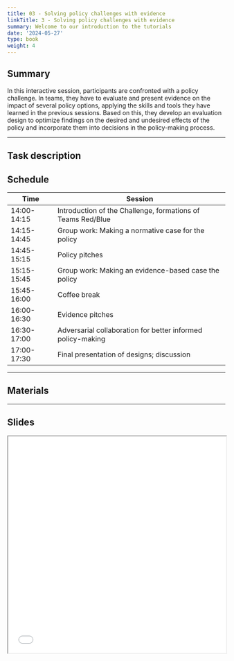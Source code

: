 ```yaml
---
title: 03 - Solving policy challenges with evidence
linkTitle: 3 - Solving policy challenges with evidence
summary: Welcome to our introduction to the tutorials
date: '2024-05-27'
type: book
weight: 4
---
```


## Summary

In this interactive session, participants are confronted with a policy challenge. In teams, they have to evaluate and present evidence on the impact of several policy options, applying the skills and tools they have learned in the previous sessions. Based on this, they develop an evaluation design to optimize findings on the desired and undesired effects of the policy and incorporate them into decisions in the policy-making process.

---

## Task description

## Schedule

| Time | Session |
|------|---------|
| 14:00-14:15     | Introduction of the Challenge, formations of Teams Red/Blue      |
| 14:15-14:45     | Group work: Making a normative case for the policy        |
| 14:45-15:15     | Policy pitches        |
| 15:15-15:45    | Group work: Making an evidence-based case the policy       |
| 15:45-16:00     | Coffee break       |
| 16:00-16:30     | Evidence pitches       |
| 16:30-17:00     | Adversarial collaboration for better informed policy-making      |
| 17:00-17:30     | Final presentation of designs; discussion      |

---


## Materials


---

## Slides

<iframe src="../xx.pdf#view=fit" width="100%" height="500px">
    </iframe>

<!--
## Courses in this program

{{< list_children >}}

{{< figure src="featured.jpg" >}}

{{< callout note >}}
The parameter $\mu$ is the mean or expectation of the distribution.
$\sigma$ is its standard deviation.
The variance of the distribution is $\sigma^{2}$.
{{< /callout >}}
-->

